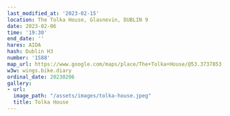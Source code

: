 ```yaml
---
last_modified_at: '2023-02-15'
location: The Tolka House, Glasnevin, DUBLIN 9
date: 2023-02-06
time: '19:30'
end_date: ''
hares: AIDA
hash: Dublin H3
number: '1588'
map_url: https://www.google.com/maps/place/The+Tolka+House/@53.3737853,-6.271226,17z/data=!3m1!4b1!4m5!3m4!1s0x41639c8e16e9108b:0x1f312e79928f2363!8m2!3d53.3737857!4d-6.2689454
w3w: wings.bike.diary
ordinal_date: 20230206
gallery:
- url: 
  image_path: "/assets/images/tolka-house.jpeg"
  title: Tolka House
---
```


